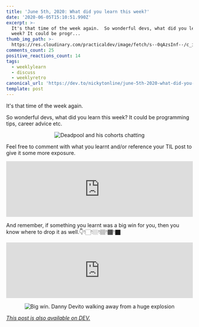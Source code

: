 ```yaml
---
title: 'June 5th, 2020: What did you learn this week?'
date: '2020-06-05T15:10:51.990Z'
excerpt: >-
  It's that time of the week again.  So wonderful devs, what did you learn this
  week? It could be progr...
thumb_img_path: >-
  https://res.cloudinary.com/practicaldev/image/fetch/s--0qAzsInf--/c_imagga_scale,f_auto,fl_progressive,h_420,q_auto,w_1000/https://res.cloudinary.com/practicaldev/image/fetch/s--emRsuDA---/c_imagga_scale%2Cf_auto%2Cfl_progressive%2Ch_420%2Cq_auto%2Cw_1000/https://dev-to-uploads.s3.amazonaws.com/i/qwtw0ecvybg74s7a8g6x.jpeg
comments_count: 25
positive_reactions_count: 14
tags:
  - weeklylearn
  - discuss
  - weeklyretro
canonical_url: 'https://dev.to/nickytonline/june-5th-2020-what-did-you-learn-this-week-4mpp'
template: post
---
```

It's that time of the week again.

So wonderful devs, what did you learn this week? It could be programming tips, career advice etc.

<center>

![Deadpool and his cohorts chatting](https://media.giphy.com/media/w7fJO4TOqiaSQ/giphy-downsized-large.gif)

</center>

Feel free to comment with what you learnt and/or reference your TIL post to give it some more exposure.


<iframe class="liquidTag" src="https://dev.to/embed/tag?args=todayilearned" style="border: 0; width: 100%;"></iframe>


And remember, if something you learnt was a big win for you, then you know where to drop it as well.👇👇🏻👇🏼👇🏽👇🏾👇🏿


<iframe class="liquidTag" src="https://dev.to/embed/link?args=https%3A%2F%2Fdev.to%2Fdevteam%2Fwhat-was-your-win-this-week-4gn0" style="border: 0; width: 100%;"></iframe>


<center>

![Big win. Danny Devito walking away from a huge explosion](https://media.giphy.com/media/U6pavBhRsbNbPzrwWg/giphy-downsized-large.gif)

</center>

*[This post is also available on DEV.](https://dev.to/nickytonline/june-5th-2020-what-did-you-learn-this-week-4mpp)*


<script>
const parent = document.getElementsByTagName('head')[0];
const script = document.createElement('script');
script.type = 'text/javascript';
script.src = 'https://cdnjs.cloudflare.com/ajax/libs/iframe-resizer/4.1.1/iframeResizer.min.js';
script.charset = 'utf-8';
script.onload = function() {
    window.iFrameResize({}, '.liquidTag');
};
parent.appendChild(script);
</script>    
